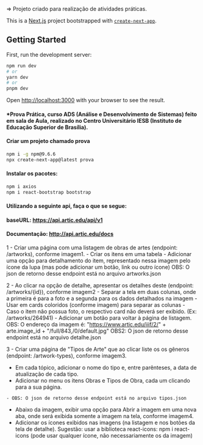 => Projeto criado para realização de atividades práticas.

This is a [Next.js](https://nextjs.org/) project bootstrapped with [`create-next-app`](https://github.com/vercel/next.js/tree/canary/packages/create-next-app).

## Getting Started

First, run the development server:

```bash
npm run dev
# or
yarn dev
# or
pnpm dev
```

Open [http://localhost:3000](http://localhost:3000) with your browser to see the result.

#### *Prova Prática, curso ADS (Análise e Desenvolvimento de Sistemas) feito em sala de Aula, realizado no Centro Universitário IESB (Instituto de Educação Superior de Brasília). 


#### Criar um projeto chamado prova
```bash
npm i -g npm@9.6.6
npx create-next-app@latest prova
```
#### Instalar os pacotes:
```bash
npm i axios
npm i react-bootstrap bootstrap
```

#### Utilizando a seguinte api, faça o que se segue:

#### baseURL: https://api.artic.edu/api/v1
#### Documentação: http://api.artic.edu/docs

1 - Criar uma página com uma listagem de obras de artes (endpoint: /artworks), conforme imagem1.
    - Criar os itens em uma tabela
    - Adicionar uma opção para detalhamento do item, representado nessa imagem pelo ícone da lupa (mas pode adicionar um botão, link ou outro ícone)
    OBS: O json de retorno desse endpoint está no arquivo artworks.json
   
2 - Ao clicar na opção de detalhe, apresentar os detalhes deste (endpoint: /artworks/{id}), conforme imagem2
    - Separar a tela em duas colunas, onde a primeira é para a foto e a segunda para os dados detalhados na imagem
    - Usar em cards coloridos (conforme imagem) para separar as colunas
    - Caso o item não possua foto, o respectivo card não deverá ser exibido. (Ex: /artworks/264941)
    - Adicionar um botão para voltar à página de listagem.
    OBS: O endereço da imagem é: "https://www.artic.edu/iiif/2/" + arte.image_id + "/full/843,/0/default.jpg"
    OBS2: O json de retorno desse endpoint está no arquivo detalhe.json
   
3 - Criar uma página de "Tipos de Arte" que ao clicar liste os os gêneros (endpoint: /artwork-types), conforme imagem3.

   - Em cada tópico, adicionar o nome do tipo e, entre parênteses, a data de atualização de cada tipo.
   - Adicionar no menu os itens Obras e Tipos de Obra, cada um clicando para a sua página.
    
    - OBS: O json de retorno desse endpoint está no arquivo tipos.json
 
   - Abaixo da imagem, exibir uma opção para Abrir a imagem em uma nova aba, onde será exibida somente a imagem na tela, conforme imagem4.
   - Adicionar os ícones exibidos nas imagens (na listagem e nos botões da tela de detalhe). Sugestão: usar a biblioteca react-icons: npm i react-icons (pode usar qualquer ícone, não necessariamente os da imagem)
